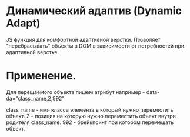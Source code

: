 # Динамический адаптив (Dynamic Adapt)
JS функция для комфортной адаптивной верстки. Позволяет "перебрасывать" объекты в DOM в зависимости от потребностей при адаптивной верстке.

# Применение.

Для перещаемого объекта пишем атрибут например - data-da="class_name,2,992"

class_name - имя класса элемента в который нужно переместить объект.
2 - позиция на которую нужно переместить объект внутри родителя class_name.
992 - брейкпоинт при котором перемещать объект.
